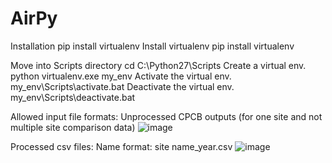 # AirPy

Installation
pip install virtualenv
Install virtualenv
pip install virtualenv

Move into Scripts directory
cd C:\Python27\Scripts
Create a virtual env.
python virtualenv.exe my_env
Activate the virtual env.
my_env\Scripts\activate.bat
Deactivate the virtual env.
my_env\Scripts\deactivate.bat


Allowed input file formats:
Unprocessed CPCB outputs (for one site and not  multiple site comparison data)
![image](https://user-images.githubusercontent.com/79834018/215360047-c1b3756d-5a3f-47e3-bc27-c0360762e5c2.png)

Processed csv files:
Name format:  site name_year.csv
![image](https://user-images.githubusercontent.com/79834018/215360150-07fd4d56-c7d1-4f7b-a09c-7efce28b8114.png)

